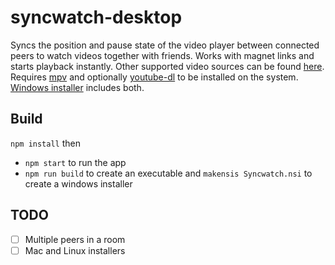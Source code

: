 # syncwatch-desktop

Syncs the position and pause state of the video player between connected peers to watch videos together with friends. 
Works with magnet links and starts playback instantly. Other supported video sources can be found 
[here](http://ytdl-org.github.io/youtube-dl/supportedsites.html).
Requires [mpv](https://mpv.io/) and optionally [youtube-dl](https://youtube-dl.org/) to be installed on the system. 
[Windows installer](https://github.com/utkuce/syncwatch-desktop/releases/download/v0.5.6/syncwatch-0.5.6.exe) includes both.

## Build
`npm install` then
- `npm start` to run the app
- `npm run build` to create an executable and `makensis Syncwatch.nsi` to create a windows installer

## TODO
- [ ] Multiple peers in a room
- [ ] Mac and Linux installers
